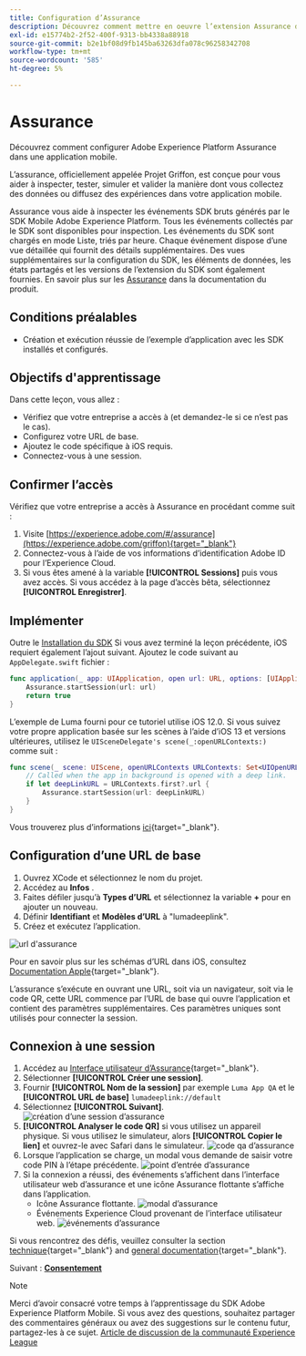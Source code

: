 ```yaml
---
title: Configuration d’Assurance
description: Découvrez comment mettre en oeuvre l’extension Assurance dans une application mobile.
exl-id: e15774b2-2f52-400f-9313-bb4338a88918
source-git-commit: b2e1bf08d9fb145ba63263dfa078c96258342708
workflow-type: tm+mt
source-wordcount: '585'
ht-degree: 5%

---
```


# Assurance

Découvrez comment configurer Adobe Experience Platform Assurance dans une application mobile.

L’assurance, officiellement appelée Projet Griffon, est conçue pour vous aider à inspecter, tester, simuler et valider la manière dont vous collectez des données ou diffusez des expériences dans votre application mobile.

Assurance vous aide à inspecter les événements SDK bruts générés par le SDK Mobile Adobe Experience Platform. Tous les événements collectés par le SDK sont disponibles pour inspection. Les événements du SDK sont chargés en mode Liste, triés par heure. Chaque événement dispose d’une vue détaillée qui fournit des détails supplémentaires. Des vues supplémentaires sur la configuration du SDK, les éléments de données, les états partagés et les versions de l’extension du SDK sont également fournies. En savoir plus sur les [Assurance](https://experienceleague.adobe.com/docs/experience-platform/assurance/home.html?lang=fr) dans la documentation du produit.


## Conditions préalables

* Création et exécution réussie de l’exemple d’application avec les SDK installés et configurés.

## Objectifs d&#39;apprentissage

Dans cette leçon, vous allez :

* Vérifiez que votre entreprise a accès à (et demandez-le si ce n’est pas le cas).
* Configurez votre URL de base.
* Ajoutez le code spécifique à iOS requis.
* Connectez-vous à une session.

## Confirmer l’accès

Vérifiez que votre entreprise a accès à Assurance en procédant comme suit :

1. Visite [https://experience.adobe.com/#/assurance](https://experience.adobe.com/griffon){target="_blank"}
1. Connectez-vous à l’aide de vos informations d’identification Adobe ID pour l’Experience Cloud.
1. Si vous êtes amené à la variable **[!UICONTROL Sessions]** puis vous avez accès. Si vous accédez à la page d’accès bêta, sélectionnez **[!UICONTROL Enregistrer]**.

## Implémenter

Outre le [Installation du SDK](install-sdks.md) Si vous avez terminé la leçon précédente, iOS requiert également l’ajout suivant. Ajoutez le code suivant au `AppDelegate.swift` fichier :

```swift
func application(_ app: UIApplication, open url: URL, options: [UIApplication.OpenURLOptionsKey: Any] = [:]) -> Bool {
    Assurance.startSession(url: url)
    return true
}
```

L’exemple de Luma fourni pour ce tutoriel utilise iOS 12.0. Si vous suivez votre propre application basée sur les scènes à l’aide d’iOS 13 et versions ultérieures, utilisez le `UISceneDelegate's scene(_:openURLContexts:)` comme suit :

```swift
func scene(_ scene: UIScene, openURLContexts URLContexts: Set<UIOpenURLContext>) {
    // Called when the app in background is opened with a deep link.
    if let deepLinkURL = URLContexts.first?.url {
        Assurance.startSession(url: deepLinkURL)
    }
}
```

Vous trouverez plus d’informations [ici](https://developer.adobe.com/client-sdks/documentation/platform-assurance-sdk/api-reference/){target="_blank"}.

## Configuration d’une URL de base

1. Ouvrez XCode et sélectionnez le nom du projet.
1. Accédez au **Infos** .
1. Faites défiler jusqu’à **Types d’URL** et sélectionnez la variable **+** pour en ajouter un nouveau.
1. Définir **Identifiant** et **Modèles d’URL** à &quot;lumadeeplink&quot;.
1. Créez et exécutez l’application.

![url d&#39;assurance](assets/mobile-assurance-url-type.png)

Pour en savoir plus sur les schémas d’URL dans iOS, consultez [Documentation Apple](https://developer.apple.com/documentation/xcode/defining-a-custom-url-scheme-for-your-app){target="_blank"}.

L’assurance s’exécute en ouvrant une URL, soit via un navigateur, soit via le code QR, cette URL commence par l’URL de base qui ouvre l’application et contient des paramètres supplémentaires. Ces paramètres uniques sont utilisés pour connecter la session.

## Connexion à une session

1. Accédez au [Interface utilisateur d’Assurance](https://experience.adobe.com/griffon){target="_blank"}.
1. Sélectionner **[!UICONTROL Créer une session]**.
1. Fournir **[!UICONTROL Nom de la session]** par exemple `Luma App QA` et le **[!UICONTROL URL de base]** `lumadeeplink://default`
1. Sélectionnez **[!UICONTROL Suivant]**.
   ![création d’une session d’assurance](assets/mobile-assurance-create-session.png)
1. **[!UICONTROL Analyser le code QR]** si vous utilisez un appareil physique. Si vous utilisez le simulateur, alors **[!UICONTROL Copier le lien]** et ouvrez-le avec Safari dans le simulateur.
   ![code qa d’assurance](assets/mobile-assurance-qr-code.png)
1. Lorsque l’application se charge, un modal vous demande de saisir votre code PIN à l’étape précédente.
   ![point d’entrée d’assurance](assets/mobile-assurance-enter-pin.png)
1. Si la connexion a réussi, des événements s’affichent dans l’interface utilisateur web d’assurance et une icône Assurance flottante s’affiche dans l’application.
   * Icône Assurance flottante.
      ![modal d’assurance](assets/mobile-assurance-modal.png)
   * Événements Experience Cloud provenant de l’interface utilisateur web.
      ![événements d’assurance](assets/mobile-assurance-events.png)

Si vous rencontrez des défis, veuillez consulter la section [technique](https://developer.adobe.com/client-sdks/documentation/platform-assurance-sdk/){target="_blank"} and [general documentation](https://experienceleague.adobe.com/docs/experience-platform/assurance/home.html?lang=fr){target="_blank"}.

Suivant : **[Consentement](consent.md)**

>[!NOTE]
>
>Merci d’avoir consacré votre temps à l’apprentissage du SDK Adobe Experience Platform Mobile. Si vous avez des questions, souhaitez partager des commentaires généraux ou avez des suggestions sur le contenu futur, partagez-les à ce sujet. [Article de discussion de la communauté Experience League](https://experienceleaguecommunities.adobe.com/t5/adobe-experience-platform-launch/tutorial-discussion-implement-adobe-experience-cloud-in-mobile/td-p/443796)
